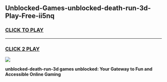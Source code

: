 
## Unblocked-Games-unblocked-death-run-3d-Play-Free-ii5nq
<h3>
<a href="https://premium76.site?title=unblocked-death-run-3d&ref=18A1">CLICK TO PLAY</a></h3>
<hr>

<h3>
<a href="https://premium76.site?title=unblocked-death-run-3d&ref=18A1">CLICK 2 PLAY</a>
  
</h3>

<a href="https://premium76.site?title=unblocked-death-run-3d&ref=18A1"><img src="https://clearcache.store/games.png"></a>


**unblocked-death-run-3d games unblocked: Your Gateway to Fun and Accessible Online Gaming**
